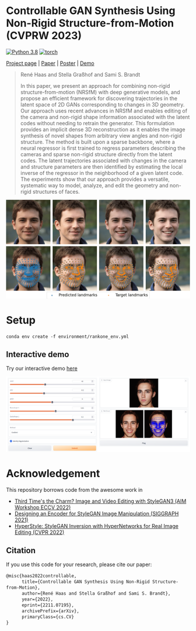 # Controllable GAN Synthesis Using Non-Rigid Structure-from-Motion (CVPRW 2023)

[![Python 3.8](https://img.shields.io/badge/python-3.812+-blue)](https://www.python.org/downloads/release/python-38/)
[![torch](https://img.shields.io/badge/torch-2.0.0+-green)](https://pytorch.org/)



[Project page](http://itu.dk/~renha/rankonegan/docs/) |
[Paper](https://arxiv.org/abs/2211.07195) |
[Poster](docs/resources/poster.pdf) |
[Demo](demo.ipynb) 

> René Haas and Stella Graßhof and Sami S. Brandt  
> 
> In this paper, we present an approach for combining non-rigid structure-from-motion (NRSfM) with deep generative models, and propose an efficient framework for discovering trajectories in the latent space of 2D GANs corresponding to changes in 3D geometry. Our approach uses recent advances in NRSfM and enables editing of the camera and non-rigid shape information associated with the latent codes without needing to retrain the generator. This formulation provides an implicit dense 3D reconstruction as it enables the image synthesis of novel shapes from arbitrary view angles and non-rigid structure. The method is built upon a sparse backbone, where a neural regressor is first trained to regress parameters describing the cameras and sparse non-rigid structure directly from the latent codes. The latent trajectories associated with changes in the camera and structure parameters are then identified by estimating the local inverse of the regressor in the neighborhood of a given latent code. The experiments show that our approach provides a versatile, systematic way to model, analyze, and edit the geometry and non-rigid structures of faces. 

![Teaser](docs/resources/teaser.png)

# Setup

```
conda env create -f environment/rankone_env.yml
```


## Interactive demo
Try our interactive demo [here](demo.ipynb)

![demo](docs/resources/gradio.png)

# Acknowledgement

This repository borrows code from the awesome work in 
- [Third Time's the Charm? Image and Video Editing with StyleGAN3 (AIM Workshop ECCV 2022)](https://github.com/yuval-alaluf/stylegan3-editing)
- [Designing an Encoder for StyleGAN Image Manipulation (SIGGRAPH 2021)](https://github.com/omertov/encoder4editing) 
- [HyperStyle: StyleGAN Inversion with HyperNetworks for Real Image Editing (CVPR 2022)](https://github.com/yuval-alaluf/hyperstyle)

## Citation
If you use this code for your research, please cite our paper:
```
@misc{haas2022controllable,
      title={Controllable GAN Synthesis Using Non-Rigid Structure-from-Motion}, 
      author={René Haas and Stella Graßhof and Sami S. Brandt},
      year={2022},
      eprint={2211.07195},
      archivePrefix={arXiv},
      primaryClass={cs.CV}
}
```
